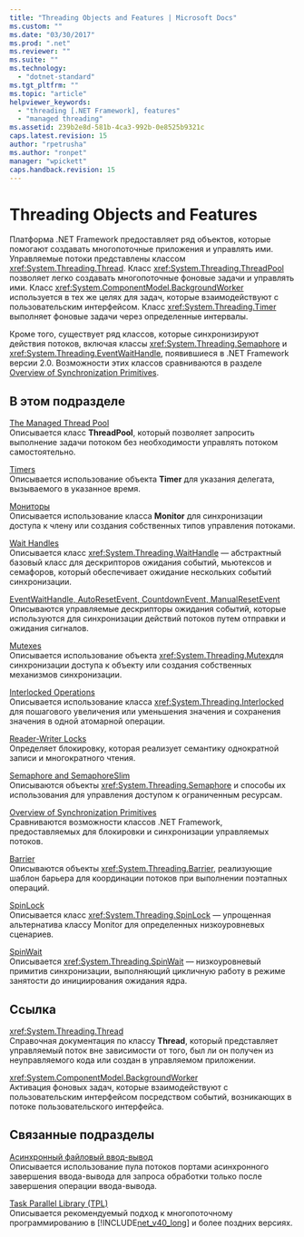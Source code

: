 ```yaml
---
title: "Threading Objects and Features | Microsoft Docs"
ms.custom: ""
ms.date: "03/30/2017"
ms.prod: ".net"
ms.reviewer: ""
ms.suite: ""
ms.technology: 
  - "dotnet-standard"
ms.tgt_pltfrm: ""
ms.topic: "article"
helpviewer_keywords: 
  - "threading [.NET Framework], features"
  - "managed threading"
ms.assetid: 239b2e8d-581b-4ca3-992b-0e8525b9321c
caps.latest.revision: 15
author: "rpetrusha"
ms.author: "ronpet"
manager: "wpickett"
caps.handback.revision: 15
---
```

# Threading Objects and Features
Платформа .NET Framework предоставляет ряд объектов, которые помогают создавать многопоточные приложения и управлять ими.  Управляемые потоки представлены классом <xref:System.Threading.Thread>.  Класс <xref:System.Threading.ThreadPool> позволяет легко создавать многопоточные фоновые задачи и управлять ими.  Класс <xref:System.ComponentModel.BackgroundWorker> используется в тех же целях для задач, которые взаимодействуют с пользовательским интерфейсом.  Класс <xref:System.Threading.Timer> выполняет фоновые задачи через определенные интервалы.  
  
 Кроме того, существует ряд классов, которые синхронизируют действия потоков, включая классы <xref:System.Threading.Semaphore> и <xref:System.Threading.EventWaitHandle>, появившиеся в .NET Framework версии 2.0.  Возможности этих классов сравниваются в разделе [Overview of Synchronization Primitives](../../../docs/standard/threading/overview-of-synchronization-primitives.md).  
  
## В этом подразделе  
 [The Managed Thread Pool](../../../docs/standard/threading/the-managed-thread-pool.md)  
 Описывается класс **ThreadPool**, который позволяет запросить выполнение задачи потоком без необходимости управлять потоком самостоятельно.  
  
 [Timers](../../../docs/standard/threading/timers.md)  
 Описывается использование объекта **Timer** для указания делегата, вызываемого в указанное время.  
  
 [Мониторы](../Topic/Monitors.md)  
 Описывается использование класса **Monitor** для синхронизации доступа к члену или создания собственных типов управления потоками.  
  
 [Wait Handles](../Topic/Wait%20Handles.md)  
 Описывается класс <xref:System.Threading.WaitHandle> — абстрактный базовый класс для дескрипторов ожидания событий, мьютексов и семафоров, который обеспечивает ожидание нескольких событий синхронизации.  
  
 [EventWaitHandle, AutoResetEvent, CountdownEvent, ManualResetEvent](../../../docs/standard/threading/eventwaithandle-autoresetevent-countdownevent-manualresetevent.md)  
 Описываются управляемые дескрипторы ожидания событий, которые используются для синхронизации действий потоков путем отправки и ожидания сигналов.  
  
 [Mutexes](../../../docs/standard/threading/mutexes.md)  
 Описывается использование объекта <xref:System.Threading.Mutex>для синхронизации доступа к объекту или создания собственных механизмов синхронизации.  
  
 [Interlocked Operations](../../../docs/standard/threading/interlocked-operations.md)  
 Описывается использование класса <xref:System.Threading.Interlocked> для пошагового увеличения или уменьшения значения и сохранения значения в одной атомарной операции.  
  
 [Reader\-Writer Locks](../../../docs/standard/threading/reader-writer-locks.md)  
 Определяет блокировку, которая реализует семантику однократной записи и многократного чтения.  
  
 [Semaphore and SemaphoreSlim](../../../docs/standard/threading/semaphore-and-semaphoreslim.md)  
 Описываются объекты <xref:System.Threading.Semaphore> и способы их использования для управления доступом к ограниченным ресурсам.  
  
 [Overview of Synchronization Primitives](../../../docs/standard/threading/overview-of-synchronization-primitives.md)  
 Сравниваются возможности классов .NET Framework, предоставляемых для блокировки и синхронизации управляемых потоков.  
  
 [Barrier](../../../docs/standard/threading/barrier.md)  
 Описываются объекты <xref:System.Threading.Barrier>, реализующие шаблон барьера для координации потоков при выполнении поэтапных операций.  
  
 [SpinLock](../../../docs/standard/threading/spinlock.md)  
 Описывается класс <xref:System.Threading.SpinLock> — упрощенная альтернатива классу Monitor для определенных низкоуровневых сценариев.  
  
 [SpinWait](../../../docs/standard/threading/spinwait.md)  
 Описывается <xref:System.Threading.SpinWait> — низкоуровневый примитив синхронизации, выполняющий цикличную работу в режиме занятости до инициирования ожидания ядра.  
  
## Ссылка  
 <xref:System.Threading.Thread>  
 Справочная документация по классу **Thread**, который представляет управляемый поток вне зависимости от того, был ли он получен из неуправляемого кода или создан в управляемом приложении.  
  
 <xref:System.ComponentModel.BackgroundWorker>  
 Активация фоновых задач, которые взаимодействуют с пользовательским интерфейсом посредством событий, возникающих в потоке пользовательского интерфейса.  
  
## Связанные подразделы  
 [Асинхронный файловый ввод\-вывод](../../../docs/standard/io/асинхронный-файловый-ввод-вывод.md)  
 Описывается использование пула потоков портами асинхронного завершения ввода\-вывода для запроса обработки только после завершения операции ввода\-вывода.  
  
 [Task Parallel Library \(TPL\)](../../../docs/standard/parallel-programming/task-parallel-library-tpl.md)  
 Описывается рекомендуемый подход к многопоточному программированию в [!INCLUDE[net_v40_long](../../../includes/net-v40-long-md.md)] и более поздних версиях.